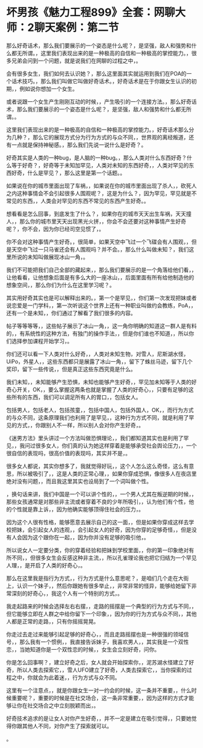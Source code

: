 # 坏男孩《魅力工程899》全套：网聊大师：2聊天案例：第二节

那么好奇话术，那么我们要展示的一个姿态是什么呢？，是坚强，敌人和强势和什么都无所谓。，这里我们表现出来的是一种极高的自信和一种极高的掌控能力。，很多兄弟会问到一个问题，就是说我们在网聊的过程之中，。

会有很多女生，我们如何去认识她？，那么这里面其实就运用到我们在POA的一个话术技巧。，那么我们叫做它叫做好奇话术。，好奇话术是在于你跟女生认识的初期，，例如说你想加一个女生。

或者说跟一个女生产生刚刚互动的时候，，产生吸引的一个连接方法。，那么好奇话术，那么我们要展示的一个姿态是什么呢？，是坚强，敌人和强势和什么都无所谓。。

这里我们表现出来的是一种极高的自信和一种极高的掌控能力。，好奇话术那么分为几种？，那么它的展现方式分为行为方式的与众不同，，世界观的离经叛道，还有一点就是保持神秘感。，那么我们先说一说什么是好奇？。

好奇其实是人类的一种bug，是人脑的一种bug。，那么人类对什么东西好奇？什么等于好奇？，好奇等于未知加罕见，人类对未知的东西好奇，，人类对罕见的东西好奇，什么是罕见？，那么这里是第一个话题。。

如果说在你的城市里面出现了车祸，，如果说在你的城市里面出现了杀人，，砍死人之内这种事情会不会引起很多人围观呢？，这是为什么？，因为罕见，罕见就是不常见的东西，，人类会对罕见的东西不常见的东西产生好奇。。

想看看是怎么回事，到底发生了什么？，如果你在的城市天天出生车祸，天天撞人，，那么你的城市里天天出现黑光火拼，，你会不会还要对这种事情产生好奇呢？，你不会，因为你已经司空见惯了，。

你不会对这种事情产生好奇。，很简单，如果天空中飞过一个飞碟会有人围观，，但是天空中飞过一只马雀还会有人围观吗？并不会。，那么什么叫做未知？，我们这里所说的未知叫做展现冰山一角，。

我们不可能把我们自己全部的藏起来，，那么我们要展示的是一个角落给他们看，，让他看看，让他想象后面是有多么大的一座冰山，，后面里面有所有给他制造他的想象空间，，那么你们为什么在这里学习呢？。

其实用好奇其实也是可以解释出来的。，第一个是罕见，，你们第一次发现把妹或者说恋爱是一门学科，，第一次听说这个世界上还有一种职业叫做约会教练，PoA，，还有一个是未知，，你们通过了解看了我们很多的内容。

帖子等等等等，，这些帖子展示了冰山一角，，这一角你明确的知道这一群人是有料的，，有系统性的这种方法，有独门的操作手法，，但是你们谁也不知道，，所以你们选择参加课程开始学习，。

你们还可以看一下人类对什么好奇，，人类对未知生物，对雪人，尼斯湖水怪，UiPo，外星人，，这些东西都只是展露了冰山一角，，留下了蛛丝马迹，留下几个奖印，留下一些传说，，但是真正这些东西究竟是什么。

我们未知，，未知能够产生恐惧，未知也能够产生好奇，，罕见加未知等于人类的好奇心开关，OK，，要么掌握这两条也就是掌握了人类的好奇心，，只要有足够的这些所有的东西，我们可以调足所有人的胃口，，包括女人。

包括男人，包括老人，包括孩童，，包括中国人，包括外国人，OK，，而行为方式的与众不同，这条原理我们也利用了是罕见，，这种行为方式不同，就是利用了罕见的方式，，你跟别人不一样，所以别人会对你产生好奇，。

《迷男方法》里头讲过一个方法叫做恐惧理论，，我们都知道其实也是利用了罕见，，我问过很多女人，你们真的认为她这样穿着是能够承受社会舆论压力，，一个很自信的表现吗，很高价值的表现吗，其实并不是，。

很多女人都说，其实你想多了，我就觉得好玩，，这个人怎么这么奇怪，这么有意思，所以被吸引了，，这是人类的正常心理，，如果你穿成恐惧，像很多人在夜店里绝对没有问题，，而且我这里其实也设局到了一个词叫做个性。

，换句话来讲，我们中国是一个可以讲个性的，，一个男人尤其在叛逆期的时候，，那些女孩通常是对那些非主流或者穿着不良的少年所吸引，，认为他们有个性，他的个性就是靠上诉，，因为他确实能够顶得住社会的压力，。

因为这个人很有性格，能够愿意去展示自己的这一面，，但是如果你穿成这样去学校把妹，会引起女人的违观，，会引起女人的好奇，因为你穿的足够奇怪，，但是没有人会因为这个跟你在一起，，因为你并没有足够的吸引他，。

所以说女人一定要分类，你的穿着经验和把妹到学校里面，，你的第一印象绝对有所不同，，但很多女生会反感这种非主流，，所以孔雀理论我也把它归结为一个罕见人理，，是开启了人类的好奇心，。

那么在这里我是指行为方式，，行为方式是什么意思呢？，是咱们几个走在大街上，认识一个妹子，，然后你跟她有很多举止，，非常非常的怪异，能够给她留下非常深刻的好奇心，，我这个人有一个特别的方式，。

我走起路来的时候会选择左右右摆，，走路的摇摆是一个典型的行为方式与不同，，但它能够立即在人群之中给你留下一个印象，，因为你的行为方式与众不同，，其他人都是正常的走路，，只有你摇摇晃晃。

你走过去走过来能够引起足够的好奇心，，而且走路摇摆也是一种很强的领域信号，，那么我有一个惯例，，我直接告诉妹子，我喜欢男人，，其实我是一个双性恋，，当她知道你是一个双性恋的时候，，女生会立刻好奇，问你。

你是怎么回事啊？，建立好奇之后，女人就会开始探索你，，泥苏湖水怪建立了好奇，所以人类去探索它，，雪人UFO建立了好奇，人类去探索它，，当你探索的过程之中，你就会为此着迷，，行为方式与众不同。

这里有一个注意点，，就是你跟女生一对一约会的时候，这一条并不重要，，什么时候重要呢？，重要的时候是在社交场合，这一条非常重要，，因为这样的方式才能够让你在社交场合之中立刻脱颖而出，。

好奇技术追求的是让女人对你产生好奇，，并不一定是建立在吸引觉得，，只要她觉得你跟其他人不同，对你产生了探索就可以。

。